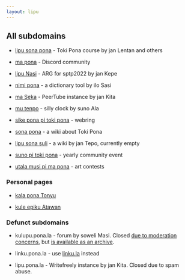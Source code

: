 ```yaml
---
layout: lipu
---
```


## All subdomains

* [lipu sona pona](https://lipu-sona.pona.la) - Toki Pona course by jan Lentan and others

* [ma pona](https://ma.pona.la) - Discord community

* [lipu Nasi](https://nasi.pona.la) - ARG for sptp2022 by jan Kepe

* [nimi pona](https://nimi.pona.la) - a dictionary tool by ilo Sasi

* [ma Seka](https://seka.pona.la) - PeerTube instance by jan Kita

* [mu tenpo](https://mutenpo.pona.la) - silly clock by suno Ala

* [sike pona pi toki pona](https://sike.pona.la) - webring

* [sona pona](https://sona.pona.la) - a wiki about Toki Pona

* [lipu sona suli](https://sona-suli.pona.la) - a wiki by jan Tepo, currently empty

* [suno pi toki pona](https://suno.pona.la) - yearly community event

* [utala musi pi ma pona](http://utala.pona.la/) - art contests

### Personal pages

* [kala pona Tonyu](https://kala.li.pona.la)

* [kule epiku Atawan](https://lipu-pi-ijo-pi-toki.pona.la)

### Defunct subdomains

* kulupu.pona.la - forum by soweli Masi. Closed [due to moderation concerns](https://web.archive.org/web/20231114030939/https://kulupu.pona.la/d/155-notice-of-the-shutdown-of-kulupu-lipu-pona-until-further-notice), but [is available as an archive](https://archive.org/details/kulupu.pona.la).

* linku.pona.la - use [linku.la](https://linku.la) instead

* lipu.pona.la - Writefreely instance by jan Kita. Closed due to spam abuse.
